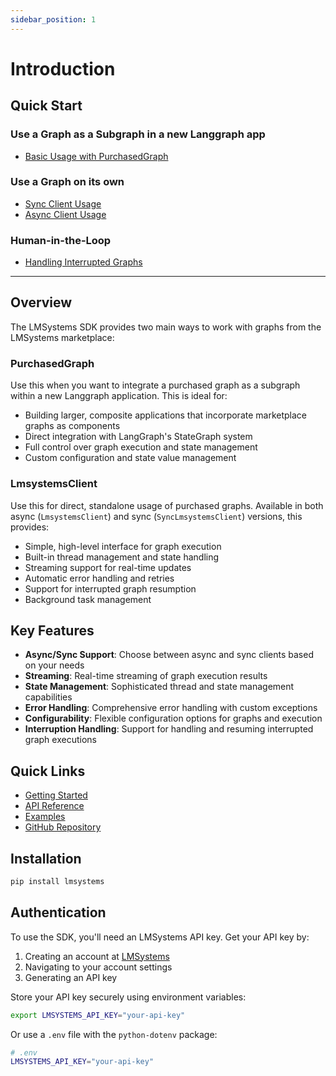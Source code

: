 ```yaml
---
sidebar_position: 1
---
```


# Introduction

## Quick Start

### Use a Graph as a Subgraph in a new Langgraph app
- [Basic Usage with PurchasedGraph](/docs/sdk/examples/usage-examples#basic-usage-with-purchasedgraph)

### Use a Graph on its own
- [Sync Client Usage](/docs/sdk/examples/usage-examples#sync-client-usage)
- [Async Client Usage](/docs/sdk/examples/usage-examples#async-client-usage)

### Human-in-the-Loop
- [Handling Interrupted Graphs](/docs/sdk/examples/usage-examples#handling-interrupted-graphs-async)

---

## Overview

The LMSystems SDK provides two main ways to work with graphs from the LMSystems marketplace:

### PurchasedGraph

Use this when you want to integrate a purchased graph as a subgraph within a new Langgraph application. This is ideal for:
- Building larger, composite applications that incorporate marketplace graphs as components
- Direct integration with LangGraph's StateGraph system
- Full control over graph execution and state management
- Custom configuration and state value management

### LmsystemsClient

Use this for direct, standalone usage of purchased graphs. Available in both async (`LmsystemsClient`) and sync (`SyncLmsystemsClient`) versions, this provides:
- Simple, high-level interface for graph execution
- Built-in thread management and state handling
- Streaming support for real-time updates
- Automatic error handling and retries
- Support for interrupted graph resumption
- Background task management

## Key Features

- **Async/Sync Support**: Choose between async and sync clients based on your needs
- **Streaming**: Real-time streaming of graph execution results
- **State Management**: Sophisticated thread and state management capabilities
- **Error Handling**: Comprehensive error handling with custom exceptions
- **Configurability**: Flexible configuration options for graphs and execution
- **Interruption Handling**: Support for handling and resuming interrupted graph executions

## Quick Links

- [Getting Started](./sdk/getting-started/installation.md)
- [API Reference](./sdk/api/lmsystems-client.md)
- [Examples](./sdk/examples/usage-examples.md)
- [GitHub Repository](https://github.com/LMSystems-ai/lmsystems-sdk)

## Installation

```bash
pip install lmsystems
```

## Authentication

To use the SDK, you'll need an LMSystems API key. Get your API key by:

1. Creating an account at [LMSystems](https://www.lmsystems.ai)
2. Navigating to your account settings
3. Generating an API key

Store your API key securely using environment variables:

```bash
export LMSYSTEMS_API_KEY="your-api-key"
```

Or use a `.env` file with the `python-dotenv` package:

```bash
# .env
LMSYSTEMS_API_KEY="your-api-key"
```